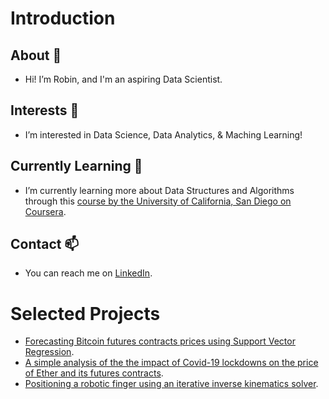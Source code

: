 # Introduction

## About 👋 
- Hi! I’m Robin, and I'm an aspiring Data Scientist.

## Interests 👀 
- I’m interested in Data Science, Data Analytics, & Maching Learning!

## Currently Learning 🌱
- I’m currently learning more about Data Structures and Algorithms through this [course by the University of California, San Diego on Coursera](https://www.coursera.org/specializations/data-structures-algorithms). 

## Contact 📫
- You can reach me on [LinkedIn](https://linkedin.com/in/robin-van-den-berg-3aa7b1255).

# Selected Projects

- [Forecasting Bitcoin futures contracts prices using Support Vector Regression](https://github.com/rob-vdb/btc-futures-forecasting.git).
- [A simple analysis of the the impact of Covid-19 lockdowns on the price of Ether and its futures contracts](https://github.com/rob-vdb/eth-covid-impact.git).
- [Positioning a robotic finger using an iterative inverse kinematics solver](https://github.com/rob-vdb/position-robot-finger.git).


<!---
rob-vdb/rob-vdb is a ✨ special ✨ repository because its `README.md` (this file) appears on your GitHub profile.
You can click the Preview link to take a look at your changes.
--->
